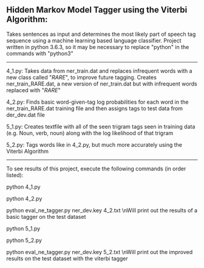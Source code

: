Hidden Markov Model Tagger using the Viterbi Algorithm:
------------------------------------------------------

Takes sentences as input and determines the most likely part of speech tag sequence using a machine learning based language classifier. Project written in python 3.6.3, so it may be necessary to replace "python" in the commands with "python3"

------------------------------

4_1.py: Takes data from ner_train.dat and replaces infrequent words with a new class called "_RARE_", to improve future tagging. Creates ner_train_RARE.dat, a new version of ner_train.dat but with infrequent words replaced with "_RARE_"

4_2.py: Finds basic word-given-tag log probabilities for each word in the ner_train_RARE.dat training file and then assigns tags to test data from der_dev.dat file

5_1.py: Creates textfile with all of the seen trigram tags seen in training data (e.g. Noun, verb, noun) along with the log likelihood of that trigram

5_2.py: Tags words like in 4_2.py, but much more accurately using the Viterbi Algorithm

-----------------------------

To see results of this project, execute the following commands (in order listed):

python 4_1.py

python 4_2.py

python eval_ne_tagger.py ner_dev.key 4_2.txt
      \nWill print out the results of a basic tagger on the test dataset
      
python 5_1.py

python 5_2.py

python eval_ne_tagger.py ner_dev.key 5_2.txt
      \nWill print out the improved results on the test dataset with the viterbi tagger


